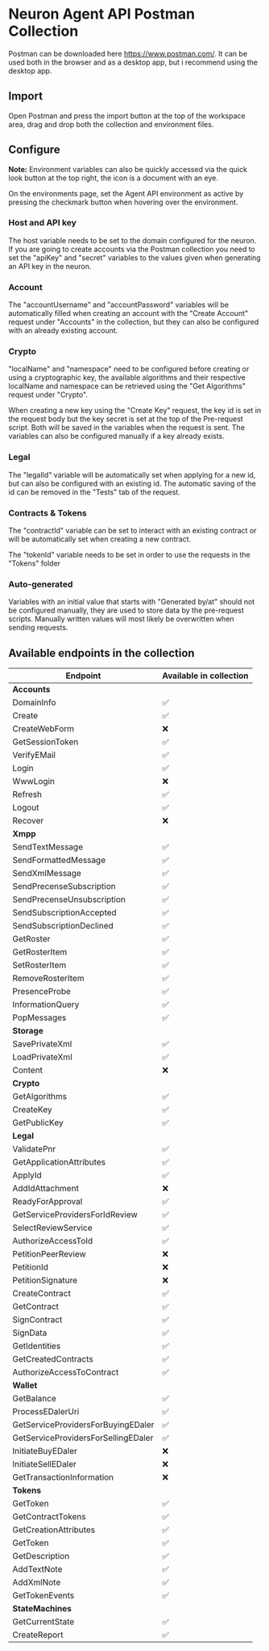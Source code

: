 # Neuron Agent API Postman Collection
Postman can be downloaded here https://www.postman.com/. It can be used both in the browser and as a desktop app, but i recommend using the desktop app.

## Import
Open Postman and press the import button at the top of the workspace area, drag and drop both the collection and environment files.

## Configure
**Note:** Environment variables can also be quickly accessed via the quick look button at the top right, the icon is a document with an eye.

On the environments page, set the Agent API environment as active by pressing the checkmark button when hovering over the environment. 
### Host and API key
The host variable needs to be set to the domain configured for the neuron.
If you are going to create accounts via the Postman collection you need to set the "apiKey" and "secret" variables to the values given when generating an API key in the neuron.

### Account
The "accountUsername" and "accountPassword" variables will be automatically filled when creating an account with the "Create Account" request under "Accounts" in the collection, but they can also be configured with an already existing account.

### Crypto
"localName" and "namespace" need to be configured before creating or using a cryptographic key, the available algorithms and their respective localName and namespace can be retrieved using the "Get Algorithms" request under "Crypto".

When creating a new key using the "Create Key" request, the key id is set in the request body but the key secret is set at the top of the Pre-request script. Both will be saved in the variables when the request is sent. The variables can also be configured manually if a key already exists.

### Legal
The "legalId" variable will be automatically set when applying for a new id, but can also be configured with an existing id. The automatic saving of the id can be removed in the "Tests" tab of the request.
### Contracts & Tokens
The "contractId" variable can be set to interact with an existing contract or will be automatically set when creating a new contract.

The "tokenId" variable needs to be set in order to use the requests in the "Tokens" folder

### Auto-generated
Variables with an initial value that starts with "Generated by/at" should not be configured manually, they are used to store data by the pre-request scripts. Manually written values will most likely be overwritten when sending requests.

## Available endpoints in the collection

|Endpoint|Available in collection|
|---|---|
|**Accounts**||
|DomainInfo|:white_check_mark:|
|Create|:white_check_mark:|
|CreateWebForm|:x:|
|GetSessionToken|:white_check_mark:|
|VerifyEMail|:white_check_mark:|
|Login|:white_check_mark:|
|WwwLogin|:x:|
|Refresh|:white_check_mark:|
|Logout|:white_check_mark:|
|Recover|:x:|
|**Xmpp**||
|SendTextMessage|:white_check_mark:|
|SendFormattedMessage|:white_check_mark:|
|SendXmlMessage|:white_check_mark:|
|SendPrecenseSubscription|:white_check_mark:|
|SendPrecenseUnsubscription|:white_check_mark:|
|SendSubscriptionAccepted|:white_check_mark:|
|SendSubscriptionDeclined|:white_check_mark:|
|GetRoster|:white_check_mark:|
|GetRosterItem|:white_check_mark:|
|SetRosterItem|:white_check_mark:|
|RemoveRosterItem|:white_check_mark:|
|PresenceProbe|:white_check_mark:|
|InformationQuery|:white_check_mark:|
|PopMessages|:white_check_mark:|
|**Storage**||
|SavePrivateXml|:white_check_mark:|
|LoadPrivateXml|:white_check_mark:|
|Content|:x:|
|**Crypto**||
|GetAlgorithms|:white_check_mark:|
|CreateKey|:white_check_mark:|
|GetPublicKey|:white_check_mark:|
|**Legal**||
|ValidatePnr|:white_check_mark:|
|GetApplicationAttributes|:white_check_mark:|
|ApplyId|:white_check_mark:|
|AddIdAttachment|:x:|
|ReadyForApproval|:white_check_mark:|
|GetServiceProvidersForIdReview|:white_check_mark:|
|SelectReviewService|:white_check_mark:|
|AuthorizeAccessToId|:white_check_mark:|
|PetitionPeerReview|:x:|
|PetitionId|:x:|
|PetitionSignature|:x:|
|CreateContract|:white_check_mark:|
|GetContract|:white_check_mark:|
|SignContract|:white_check_mark:|
|SignData|:white_check_mark:|
|GetIdentities|:white_check_mark:|
|GetCreatedContracts|:white_check_mark:|
|AuthorizeAccessToContract|:white_check_mark:|
|**Wallet**||
|GetBalance|:white_check_mark:|
|ProcessEDalerUri|:white_check_mark:|
|GetServiceProvidersForBuyingEDaler|:white_check_mark:|
|GetServiceProvidersForSellingEDaler|:white_check_mark:|
|InitiateBuyEDaler|:x:|
|InitiateSellEDaler|:x:|
|GetTransactionInformation|:x:|
|**Tokens**||
|GetToken|:white_check_mark:|
|GetContractTokens|:white_check_mark:|
|GetCreationAttributes|:white_check_mark:|
|GetToken|:white_check_mark:|
|GetDescription|:white_check_mark:|
|AddTextNote|:white_check_mark:|
|AddXmlNote|:white_check_mark:|
|GetTokenEvents|:white_check_mark:|
|**StateMachines**||
|GetCurrentState|:white_check_mark:|
|CreateReport|:white_check_mark:|
